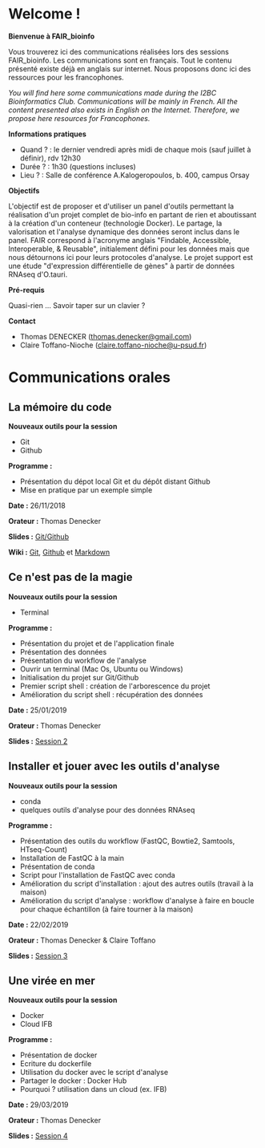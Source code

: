 # Welcome !

**Bienvenue à FAIR_bioinfo**

Vous trouverez ici des communications réalisées lors des sessions FAIR_bioinfo. Les communications sont en français. Tout le contenu présenté existe déjà en anglais sur internet. Nous proposons donc ici des ressources pour les francophones.

*You will find here some communications made during the I2BC Bioinformatics Club. Communications will be mainly in French. All the content presented also exists in English on the Internet. Therefore, we propose here resources for Francophones.*

**Informations pratiques**
- Quand ? : le dernier vendredi après midi de chaque mois (sauf juillet à définir), rdv 12h30
- Durée ? : 1h30 (questions incluses)
- Lieu ? : Salle de conférence A.Kalogeropoulos, b. 400, campus Orsay

**Objectifs**

L'objectif est de proposer et d'utiliser un panel d'outils permettant la réalisation d'un projet complet de bio-info en partant de rien et aboutissant à la création d'un conteneur (technologie Docker). Le partage, la valorisation et l'analyse dynamique des données seront inclus dans le panel.
FAIR correspond à l'acronyme anglais "Findable, Accessible, Interoperable, & Reusable", initialement défini pour les données mais que nous détournons ici pour leurs protocoles d'analyse.
Le projet support est une étude "d'expression différentielle de gènes" à partir de données RNAseq d'O.tauri.

**Pré-requis**

Quasi-rien ... Savoir taper sur un clavier ?

**Contact**

- Thomas DENECKER (<thomas.denecker@gmail.com>)
- Claire Toffano-Nioche (<claire.toffano-nioche@u-psud.fr>)

# Communications orales

## La mémoire du code

**Nouveaux outils pour la session**
- Git
- Github

**Programme :**
- Présentation du dépot local Git et du dépôt distant Github
- Mise en pratique par un exemple simple

**Date :** 26/11/2018

**Orateur :** Thomas Denecker

**Slides :** [Git/Github](https://thomasdenecker.github.io/Club-Bioinfo/docs/git-github.html)

**Wiki  :** [Git](https://github.com/thomasdenecker/FAIR_Bioinfo/wiki/Git), [Github](https://github.com/thomasdenecker/FAIR_Bioinfo/wiki/Github) et [Markdown](https://github.com/thomasdenecker/FAIR_Bioinfo/wiki/Markdown)

## Ce n'est pas de la magie

**Nouveaux outils pour la session**
- Terminal

**Programme :**
- Présentation du projet et de l'application finale
- Présentation des données
- Présentation du workflow de l'analyse
- Ouvrir un terminal (Mac Os, Ubuntu ou Windows)
- Initialisation du projet sur Git/Github
- Premier script shell : création de l'arborescence du projet
- Amélioration du script shell : récupération des données

**Date :** 25/01/2019

**Orateur :** Thomas Denecker

**Slides :** [Session 2](https://thomasdenecker.github.io/FAIR_Bioinfo/docs/session2.html)

## Installer et jouer avec les outils d'analyse

**Nouveaux outils pour la session**
- conda
- quelques outils d'analyse pour des données RNAseq

**Programme :**
- Présentation des outils du workflow (FastQC, Bowtie2, Samtools, HTseq-Count)
- Installation de FastQC à la main
- Présentation de conda
- Script pour l'installation de FastQC avec conda
- Amélioration du script d'installation : ajout des autres outils (travail à la maison)
- Amélioration du script d'analyse : workflow d'analyse à faire en boucle pour chaque échantillon (à faire tourner à la maison)

**Date :** 22/02/2019

**Orateur :** Thomas Denecker & Claire Toffano

**Slides :** [Session 3](https://thomasdenecker.github.io/FAIR_Bioinfo/docs/session3.html)

## Une virée en mer

**Nouveaux outils pour la session**
- Docker
- Cloud IFB

**Programme :**
- Présentation de docker
- Ecriture du dockerfile
- Utilisation du docker avec le script d'analyse
- Partager le docker : Docker Hub
- Pourquoi ? utilisation dans un cloud (ex. IFB)

**Date :** 29/03/2019

**Orateur :** Thomas Denecker

**Slides :** [Session 4](https://thomasdenecker.github.io/FAIR_Bioinfo/docs/session4.html)
